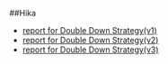 ##Hika
- [report for Double Down Strategy(v1)](./Doc/v1/report_for_double_down_strategy_v1.md)
- [report for Double Down Strategy(v2)](./Doc/v2/report_for_double_down_strategy_v2.md)
- [report for Double Down Strategy(v3)](./Doc/v3/report_for_double_down_strategy_v3.md)
